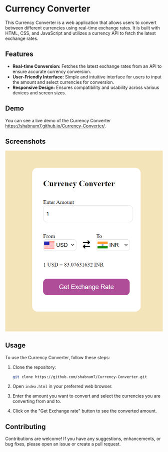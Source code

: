 # Currency Converter

This Currency Converter is a web application that allows users to convert between different currencies using real-time exchange rates. It is built with HTML, CSS, and JavaScript and utilizes a currency API to fetch the latest exchange rates.

## Features

- **Real-time Conversion:** Fetches the latest exchange rates from an API to ensure accurate currency conversion.
- **User-Friendly Interface:** Simple and intuitive interface for users to input the amount and select currencies for conversion.
- **Responsive Design:** Ensures compatibility and usability across various devices and screen sizes.

## Demo

You can see a live demo of the Currency Converter https://shabnum7.github.io/Currency-Converter/.

## Screenshots

![Screenshot 1](CurrencyConverter.png)

## Usage

To use the Currency Converter, follow these steps:

1. Clone the repository:

    ```bash
    git clone https://github.com/shabnum7/Currency-Converter.git
    ```

2. Open `index.html` in your preferred web browser.

3. Enter the amount you want to convert and select the currencies you are converting from and to.

4. Click on the "Get Exchange rate" button to see the converted amount.

## Contributing

Contributions are welcome! If you have any suggestions, enhancements, or bug fixes, please open an issue or create a pull request.



